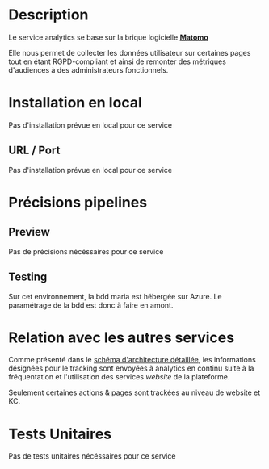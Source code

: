 # Description

Le service analytics se base sur la brique logicielle **[Matomo](https://matomo.org/matomo-analytics-the-google-analytics-alternative-that-protects-your-data-variation/)**

Elle nous permet de collecter les données utilisateur sur certaines pages tout en étant RGPD-compliant et ainsi de remonter des métriques d'audiences à des administrateurs fonctionnels.

# Installation en local

Pas d'installation prévue en local pour ce service

## URL / Port

Pas d'installation prévue en local pour ce service

# Précisions pipelines

## Preview

Pas de précisions nécéssaires pour ce service

## Testing

Sur cet environnement, la bdd maria est hébergée sur Azure. Le paramétrage de la bdd est donc à faire en amont.

# Relation avec les autres services

Comme présenté dans le [schéma d'architecture détaillée](docs/assets/MOB-CME_Archi_technique_detaillee.png), les informations désignées pour le tracking sont envoyées à analytics en continu suite à la fréquentation et l'utilisation des services _website_ de la plateforme.

Seulement certaines actions & pages sont trackées au niveau de website et KC.

# Tests Unitaires

Pas de tests unitaires nécéssaires pour ce service
